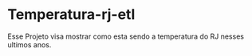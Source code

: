 # Temperatura-rj-etl
Esse Projeto visa mostrar como esta sendo a temperatura do RJ nesses ultimos anos.
